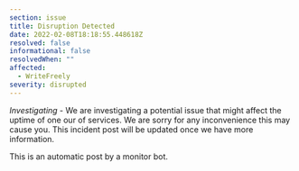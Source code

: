 ```yaml
---
section: issue
title: Disruption Detected
date: 2022-02-08T18:18:55.448618Z
resolved: false
informational: false
resolvedWhen: ""
affected:
  - WriteFreely
severity: disrupted
---
```

*Investigating* - We are investigating a potential issue that might affect the uptime of one our of services. We are sorry for any inconvenience this may cause you. This incident post will be updated once we have more information.

This is an automatic post by a monitor bot.
        